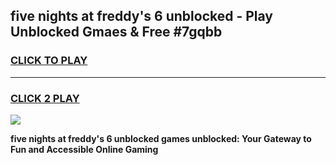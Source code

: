 
## five nights at freddy's 6 unblocked - Play Unblocked Gmaes & Free #7gqbb
<h3>
<a href="https://news.freeplayer.one?title=five_nights_at_freddy's_6_unblocked&ref=27F">CLICK TO PLAY</a></h3>
<hr>

<h3>
<a href="https://news.freeplayer.one?title=five_nights_at_freddy's_6_unblocked&ref=27F">CLICK 2 PLAY</a>
  
</h3>

<a href="https://news.freeplayer.one?title=five_nights_at_freddy's_6_unblocked&ref=27F/"><img src="https://clearcache.store/games.png"></a>


**five nights at freddy's 6 unblocked games unblocked: Your Gateway to Fun and Accessible Online Gaming**
